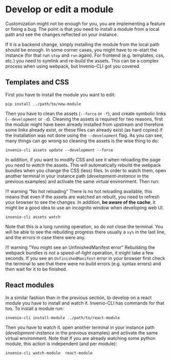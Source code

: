 # Develop or edit a module

Customization might not be enough for you, you are implementing a feature or
fixing a bug. The point is that you need to install a module from a local path
and see the changes reflected on your instance.

If it is a backend change, simply installing the module from the local path
should be enough. In some corner cases, you might have to re-start the
instance (for that run `stop` and `run` again). For frontend (e.g. templates,
css, etc.) you need to symlink and re-build the assets. This can be a complex
process when using webpack, but Invenio-CLI got you covered.

## Templates and CSS

First you have to install the module you want to edit:

```
pip install ../path/to/new-module
```

Then you have to clean the assets (`--force` or `-f`), and create symbolic links
(`--development` or `-d`). Cleaning the assets is required for two reasons, first the
module might have been already installed from upstream and therefore some
links already exist, or these files can already exist (as hard copies) if the
installation was not done using the `--development` flag. As you can see, many
things can go wrong so cleaning the assets is the wise thing to do:

```
invenio-cli assets update --development --force
```

In addition, if you want to modify CSS and see it when reloading the page you
need to *watch* the assets. This will automatically rebuild the webpack bundles
when you change the CSS (less) files. In order to watch them, open another
terminal in your instance path (*development-instance* in the previous examples)
and activate the same virtual environment. Then run:

!!! warning "No hot reloading"
    There is no hot reloading available, this means that even if the assets
    are watched an rebuilt, you need to refresh your browser to see the
    changes. In addition, **be aware of the cache**, it might be a good idea
    to use an incognito window when developing web UI.

```
invenio-cli assets watch
```

Note that this is a long running operation, so do not close the terminal. You
will be able to see the rebuilding progress there usually a `xy%` in the last
line, and the errors in case there were any.

!!! warning "You might see an UnfinishedManifest error"
    Rebuilding the webpack bundles is not a speed-of-light operation, it might
    take a few seconds. If you see an `UnfinishedManifest` error in your
    browser first check the terminal to see that there were no build errors
    (e.g. syntax errors) and then wait for it to be finished.

## React modules

In a similar fashion than in the previous section, to develop on a react
module you have to install and watch it. Invenio-CLI has commands for that
too. To install a module run:

```
invenio-cli install-module ../path/to/react-module
```

Then you have to watch it. open another terminal in your instance path
(*development-instance* in the previous examples) and activate the same
virtual environment. Note that if you are already watching some python
module, this action is independent (and per module):

```
invenio-cli watch-module  react-module
```